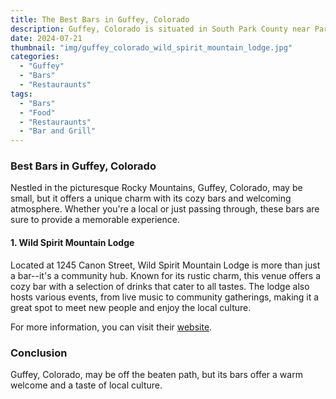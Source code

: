 ```yaml
---
title: The Best Bars in Guffey, Colorado
description: Guffey, Colorado is situated in South Park County near Paradise Cove. Looking for a good bar nearby? Check out what we have.
date: 2024-07-21
thumbnail: "img/guffey_colorado_wild_spirit_mountain_lodge.jpg"
categories:
  - "Guffey"
  - "Bars"
  - "Restauraunts"
tags:
  - "Bars"
  - "Food"
  - "Restauraunts"
  - "Bar and Grill"
---
```


### Best Bars in Guffey, Colorado

Nestled in the picturesque Rocky Mountains, Guffey, Colorado, may be small, but it offers a unique charm with its cozy bars and welcoming atmosphere. Whether you're a local or just passing through, these bars are sure to provide a memorable experience.

#### 1. Wild Spirit Mountain Lodge
Located at 1245 Canon Street, Wild Spirit Mountain Lodge is more than just a bar--it's a community hub. Known for its rustic charm, this venue offers a cozy bar with a selection of drinks that cater to all tastes. The lodge also hosts various events, from live music to community gatherings, making it a great spot to meet new people and enjoy the local culture.

For more information, you can visit their [website](https://www.wildspiritmountainlodge.com/).



### Conclusion
Guffey, Colorado, may be off the beaten path, but its bars offer a warm welcome and a taste of local culture. 